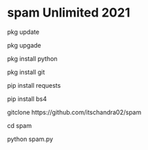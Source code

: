 # spam Unlimited 2021
<p>pkg update 
<p>pkg upgade
<p>pkg install python
<p>pkg install git
<p>pip install requests
<p>pip install bs4
<p>gitclone https://github.com/itschandra02/spam
<p>cd spam
<p>python spam.py

